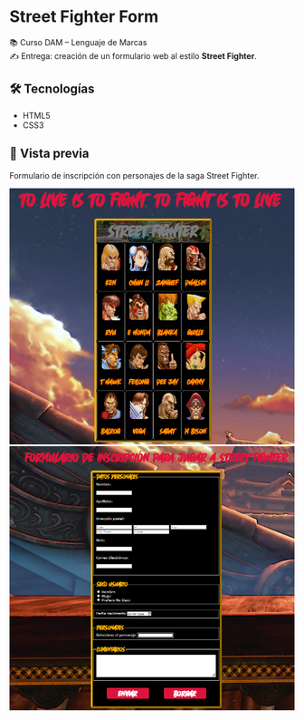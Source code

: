 # Street Fighter Form

📚 Curso DAM – Lenguaje de Marcas  
✍️ Entrega: creación de un formulario web al estilo **Street Fighter**.

## 🛠️ Tecnologías
- HTML5
- CSS3

## 📸 Vista previa
Formulario de inscripción con personajes de la saga Street Fighter.

![screenshot_characters_list](screenshot_1.png)
![screenshot_form](screenshot_2.png)

